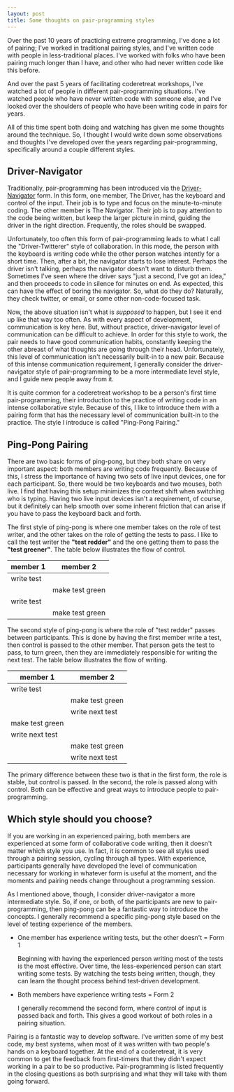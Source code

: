 ```yaml
---
layout: post
title: Some thoughts on pair-programming styles
---
```


Over the past 10 years of practicing extreme programming, I've done a lot of pairing; I've worked in traditional pairing styles, and I've written code with people in less-traditional places. I've worked with folks who have been pairing much longer than I have, and other who had never written code like this before.

And over the past 5 years of facilitating coderetreat workshops, I've watched a lot of people in different pair-programming situations. I've watched people who have never written code with someone else, and I've looked over the shoulders of people who have been writing code in pairs for years.

All of this time spent both doing and watching has given me some thoughts around the technique. So, I thought I would write down some observations and thoughts I've developed over the years regarding pair-programming, specifically around a couple different styles.

## Driver-Navigator

Traditionally, pair-programming has been introduced via the [Driver-Navigator](http://guide.agilealliance.org/guide/pairing.html) form. In this form, one member, The Driver, has the keyboard and control of the input. Their job is to type and focus on the minute-to-minute coding. The other member is The Navigator. Their job is to pay attention to the code being written, but keep the larger picture in mind, guiding the driver in the right direction. Frequently, the roles should be swapped.

Unfortunately, too often this form of pair-programming leads to what I call the "Driver-Twitterer" style of collaboration. In this mode, the person with the keyboard is writing code while the other person watches intently for a short time. Then, after a bit, the navigator starts to lose interest. Perhaps the driver isn't talking, perhaps the navigator doesn't want to disturb them. Sometimes I've seen where the driver says "just a second, I've got an idea," and then proceeds to code in silence for minutes on end. As expected, this can have the effect of boring the navigator. So, what do they do? Naturally, they check twitter, or email, or some other non-code-focused task.

Now, the above situation isn't what is *supposed* to happen, but I see it end up like that way too often. As with every aspect of development, communication is key here. But, without practice, driver-navigator level of communication can be difficult to achieve. In order for this style to work, the pair needs to have good communication habits, constantly keeping the other abreast of what thoughts are going through their head. Unfortunately, this level of communication isn't necessarily built-in to a new pair. Because of this intense communication requirement, I generally consider the driver-navigator style of pair-programming to be a more intermediate level style, and I guide new people away from it.

It is quite common for a coderetreat workshop to be a person's first time pair-programming, their introduction to the practice of writing code in an intense collaborative style. Because of this, I like to introduce them with a pairing form that has the necessary level of communication built-in to the practice. The style I introduce is called "Ping-Pong Pairing."

## Ping-Pong Pairing

There are two basic forms of ping-pong, but they both share on very important aspect: both members are writing code frequently. Because of this, I stress the importance of having two sets of live input devices, one for each participant. So, there would be two keyboards and two mouses, both live. I find that having this setup minimizes the context shift when switching who is typing. Having two live input devices isn't a requirement, of course, but it definitely can help smooth over some inherent friction that can arise if you have to pass the keyboard back and forth.

The first style of ping-pong is where one member takes on the role of test writer, and the other takes on the role of getting the tests to pass. I like to call the test writer the **"test redder"** and the one getting them to pass the **"test greener"**. The table below illustrates the flow of control.

| member 1   | member 2        |
| ---------- | --------------- |
| write test |                 |
|            | make test green |
| write test |                 |
|            | make test green |

The second style of ping-pong is where the role of "test redder" passes between participants. This is done by having the first member write a test, then control is passed to the other member. That person gets the test to pass, to turn green, then they are immediately responsible for writing the next test. The table below illustrates the flow of writing.

| member 1        | member 2        |
|-----------------|-----------------|
| write test      |                 |
|                 | make test green |
|                 | write next test |
| make test green |                 |
| write next test |                 |
|                 | make test green |
|                 | write next test |

The primary difference between these two is that in the first form, the role is stable, but control is passed. In the second, the role is passed along with control. Both can be effective and great ways to introduce people to pair-programming.

## Which style should you choose?

If you are working in an experienced pairing, both members are experienced at some form of collaborative code writing, then it doesn't matter which style you use. In fact, it is common to see all styles used through a pairing session, cycling through all types. With experience, participants generally have developed the level of communication necessary for working in whatever form is useful at the moment, and the moments and pairing needs change throughout a programming session.

As I mentioned above, though, I consider driver-navigator a more intermediate style. So, if one, or both, of the participants are new to pair-programming, then ping-pong can be a fantastic way to introduce the concepts. I generally recommend a specific ping-pong style based on the level of testing experience of the members.

* One member has experience writing tests, but the other doesn't = Form 1 

  Beginning with having the experienced person writing most of the tests is the most effective. Over time, the less-experienced person can start writing some tests. By watching the tests being written, though, they can learn the thought process behind test-driven development.

* Both members have experience writing tests = Form 2

  I generally recommend the second form, where control of input is passed back and forth. This gives a good workout of both roles in a pairing situation.

Pairing is a fantastic way to develop software. I've written some of my best code, my best systems, when most of it was written with two people's hands on a keyboard together. At the end of a coderetreat, it is very common to get the feedback from first-timers that they didn't expect working in a pair to be so productive. Pair-programming is listed frequently in the closing questions as both surprising and what they will take with them going forward.

